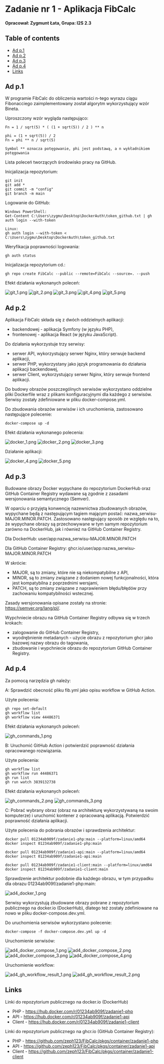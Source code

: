 # Zadanie nr 1 - Aplikacja FibCalc

#### Opracował: Zygmunt Łata, Grupa: I2S 2.3

## Table of contents
* [Ad p.1](#ad-p1)
* [Ad p.2](#ad-p2)
* [Ad p.3](#ad-p3)
* [Ad p.4](#ad-p4)
* [Links](#links)

## Ad p.1
W programie FibCalc do obliczenia wartości n-tego wyrazu ciągu Fibonacciego 
zaimplementowany został algorytm wykorzystujący wzór Bineta.

Uproszczony wzór wygląda następująco:

```
Fn = 1 / sqrt(5) * ( (1 + sqrt(5)) / 2 ) ** n

phi = (1 + sqrt(5)) / 2
Fn = phi ** n / sqrt(5)

Symbol ** oznacza potęgowanie, phi jest podstawą, a n wykładnikiem potęgowania
```

Lista poleceń tworzących środowisko pracy na GitHub.

Inicjalizacja repozytorium:
```
git init
git add *
git commit -m "config"
git branch -m main
```

Logowanie do GitHub:
```
Windows PowerShell:
Get-Content C:\Users\zygmu\Desktop\DockerAuth\token_github.txt | gh auth login --with-token

Linux:
gh auth login --with-token < C:\Users\zygmu\Desktop\DockerAuth\token_github.txt
```

Weryfikacja poprawności logowania:
```
gh auth status
```

Inicjalizacja repozytorium cd.:
```
gh repo create FibCalc --public --remote=FibCalc --source=. --push
```

Efekt działania wykonanych poleceń:

<img alt="git_1.png" src="./screenshots/git_1.png"/>

<img alt="git_2.png" src="./screenshots/git_2.png"/>

<img alt="git_3.png" src="./screenshots/git_3.png"/>

<img alt="git_4.png" src="./screenshots/git_4.png"/>

<img alt="git_5.png" src="./screenshots/git_5.png"/>

## Ad p.2
Aplikacja FibCalc składa się z dwóch oddzielnych aplikacji:
* backendowej - aplikacja Symfony (w języku PHP),
* frontenowej - aplikacja React (w języku JavaScript).

Do działania wykorzystuje trzy serwisy:
* serwer API, wykorzystujący serwer Nginx, który serwuje backend aplikacji,
* serwer PHP, wykorzystany jako język programowania do działania aplikacji backendowej,
* serwer Client, wykorzystujący serwer Nginx, który serwuje frontend aplikacji.

Do budowy obrazów poszczególnych serwisów wykorzystano oddzielne pliki Dockerfile
wraz z plikami konfiguracyjnymi dla każdego z serwisów. Serwisy zostały zdefiniowane 
w pliku docker-compose.yml.

Do zbudowania obrazów serwisów i ich uruchomienia, zastosowano następujące polecenie:

```
docker-compose up -d
```

Efekt działania wykonanego polecenia:

<img alt="docker_1.png" src="./screenshots/docker_1.png"/>

<img alt="docker_2.png" src="./screenshots/docker_2.png"/>

<img alt="docker_3.png" src="./screenshots/docker_3.png"/>

Działanie aplikacji:

<img alt="docker_4.png" src="./screenshots/docker_4.png"/>

<img alt="docker_5.png" src="./screenshots/docker_5.png"/>

## Ad p.3

Budowane obrazy Docker wypychane do repozytorium DockerHub oraz 
GitHub Container Registry wydawane są zgodnie z zasadami wersjonowania 
semantycznego (Semver).

W oparciu o przyjętą konwencję nazewnictwa zbudowanych obrazów, wypychane
będą z następującym tagiem mającym postać: nazwa_serwisu-MAJOR.MINOR.PATCH.
Zastosowano następujący sposób ze względu na to, że wypychane obrazy są 
przechowywane w tym samym repozytorium zarówno na DockerHub, jak i również na
GitHub Container Registry.

Dla DockerHub: user/app:nazwa_serwisu-MAJOR.MINOR.PATCH

Dla GitHub Container Registry: ghcr.io/user/app:nazwa_serwisu-MAJOR.MINOR.PATCH

W skrócie:
* MAJOR, są to zmiany, które nie są niekompatybilne z API,
* MINOR, są to zmiany związane z dodaniem nowej funkcjonalności, 
która jest kompatybilna z poprzednimi wersjami,
* PATCH, są to zmiany związane z naprawieniem błędu/błędów przy 
zachowaniu kompatybilności wstecznej.

Zasady wersjonowania opisane zostały na stronie: https://semver.org/lang/pl/.

Wypchniecie obrazu na GitHub Container Registry odbywa się w trzech krokach:
* zalogowanie do GitHub Container Registry,
* wyodrębnienie metadanych - użycie obrazu z repozytorium ghcr jako bazowej nazwy
obrazu do tagowania,
* zbudowanie i wypchniecie obrazu do repozytorium GitHub Container Registry.

## Ad p.4

Za pomocą narzędzia gh należy:

A: Sprawdzić obecność pliku fib.yml jako opisu workflow w GitHub Action.

Użyte polecenia:
```
gh repo set-default
gh workflow list
gh workflow view 44486371
```

Efekt działania wykonanych poleceń:

<img alt="gh_commands_1.png" src="./screenshots/gh_commands_1.png"/>

B: Uruchomić GitHub Action i potwierdzić poprawność działania opracowanego
rozwiązania.

Użyte polecenia:
```
gh workflow list
gh workflow run 44486371
gh run list
gh run watch 3839132738
```

Efekt działania wykonanych poleceń:

<img alt="gh_commands_2.png" src="./screenshots/gh_commands_2.png"/>

<img alt="gh_commands_3.png" src="./screenshots/gh_commands_3.png"/>

C: Pobrać wybrany obraz (obraz na architekturę wykorzystywaną na swoim 
komputerze) i uruchomić kontener z opracowaną aplikacją. 
Potwierdzić poprawność działania aplikacji. 

Użyte polecenia do pobrania obrazów i sprawdzenia architektur:
```
docker pull 01234ab909f/zadanie1-php:main --platform=linux/amd64
docker inspect 01234ab909f/zadanie1-php:main

docker pull 01234ab909f/zadanie1-api:main --platform=linux/amd64
docker inspect 01234ab909f/zadanie1-api:main

docker pull 01234ab909f/zadanie1-client:main --platform=linux/amd64
docker inspect 01234ab909f/zadanie1-client:main
```

Sprawdzenie architektur podobnie dla każdego obrazu, w tym przypadku dla 
obrazu 01234ab909f/zadanie1-php:main:

<img alt="ad4_docker_1.png" src="./screenshots/ad4_docker_1.png"/>

Serwisy wykorzystują zbudowane obrazy pobrane z repozytorium
publicznego na docker.io (DockerHub), dlatego też zostały zdefiniowane
na nowo w pliku docker-compose.dev.yml.

Do uruchomienia serwisów wykorzystano polecenie:
```
docker-compose -f docker-compose.dev.yml up -d
```

Uruchomienie serwisów:

<img alt="ad4_docker_compose_1.png" src="./screenshots/ad4_docker_compose_1.png"/>

<img alt="ad4_docker_compose_2.png" src="./screenshots/ad4_docker_compose_2.png"/>

<img alt="ad4_docker_compose_3.png" src="./screenshots/ad4_docker_compose_3.png"/>

<img alt="ad4_docker_compose_4.png" src="./screenshots/ad4_docker_compose_4.png"/>

Uruchomienie workflow:

<img alt="ad4_gh_workflow_result_1.png" src="./screenshots/ad4_gh_workflow_result_1.png"/>

<img alt="ad4_gh_workflow_result_2.png" src="./screenshots/ad4_gh_workflow_result_2.png"/>

## Links

Linki do repozytorium publicznego na docker.io (DockerHub)
* PHP - https://hub.docker.com/r/01234ab909f/zadanie1-php
* API - https://hub.docker.com/r/01234ab909f/zadanie1-api
* Client - https://hub.docker.com/r/01234ab909f/zadanie1-client

Linki do repozytorium publicznego na ghcr.io (GitHub Container Registry):
* PHP - https://github.com/zeph123/FibCalc/pkgs/container/zadanie1-php
* API - https://github.com/zeph123/FibCalc/pkgs/container/zadanie1-api
* Client - https://github.com/zeph123/FibCalc/pkgs/container/zadanie1-client

